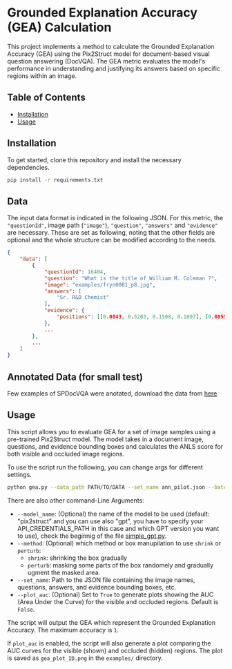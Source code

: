 # Grounded Explanation Accuracy (GEA) Calculation

This project implements a method to calculate the Grounded Explanation Accuracy (GEA) using the Pix2Struct model for document-based visual question answering (DocVQA). The GEA metric evaluates the model's performance in understanding and justifying its answers based on specific regions within an image.

## Table of Contents

- [Installation](#installation)
- [Usage](#usage)

## Installation

To get started, clone this repository and install the necessary dependencies.

```bash
pip install -r requirements.txt
```
## Data
The input data format is indicated in the following JSON. For this metric, the `"questionId"`, image path (`"image"`), `"question"`, `"answers"` and `"evidence"` are necessary. These are set as following, noting that the other fields are optional and the whole structure can be modified according to the needs.
```json
{
    "data": [
        {
            "questionId": 16404,
            "question": "What is the title of William M. Coleman ?",
            "image": "examples/fryn0081_p8.jpg",
            "answers": [
                "Sr. R&D Chemist"
            ],
            "evidence": {
                "positions": [[0.0843, 0.5203, 0.1508, 0.1897], [0.0855, 0.4330, 0.1810, 0.2176]]
            },
            ...
        },
        ...
    ]
}
```
## Annotated Data (for small test)
Few examples of SPDocVQA were anotated, download the data from [here](https://drive.google.com/file/d/1DadDauqHt0N1a5rlTi6csSsnrZEP-DEe/view?usp=sharing)

## Usage

This script allows you to evaluate GEA for a set of image samples using a pre-trained Pix2Struct model. The model takes in a document image, questions, and evidence bounding boxes and calculates the ANLS score for both visible and occluded image regions.

To use the script run the following, you can change args for different settings.

```bash
python gea.py --data_path PATH/TO/DATA --set_name ann_pilot.json --batch_size 22 --method perturb --model_name pix2struct
```

There are also other command-Line Arguments:

- `--model_name`: (Optional) the name of the model to be used (default: "pix2struct" and you can use also "gpt", you have to specify your API_CREDENTIALS_PATH in this case and which GPT version you want to use), check the beginnig of the file [simple_gpt.py](simple_gpt.py).
- `--method`: (Optional) which method or box manupilation to use `shrink` or `perturb`:
  -  `shrink`: shrinking the box gradually
  - `perturb`: masking some parts of the box randomely and gradually ugment the masked area.
- `--set_name`: Path to the JSON file containing the image names, questions, answers, and evidence bounding boxes, etc. 
- `--plot_auc`: (Optional) Set to `True` to generate plots showing the AUC (Area Under the Curve) for the visible and occluded regions. Default is `False`.

The script will output the GEA which represent the Grounded Explanation Accuracy. The maximum accuracy is `1`. 

If `plot_auc` is enabled, the script will also generate a plot comparing the AUC curves for the visible (shown) and occluded (hidden) regions. The plot is saved as `gea_plot_ID.png` in the `examples/` directory.
